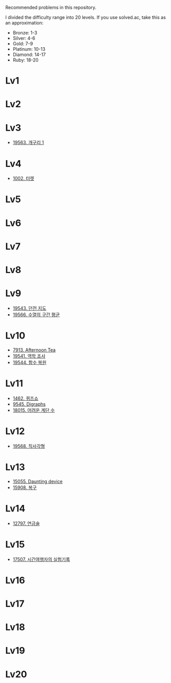 Recommended problems in this repository.

I divided the difficulty range into 20 levels. If you use solved.ac, take this as an approximation:

* Bronze: 1-3
* Silver: 4-6
* Gold: 7-9
* Platinum: 10-13
* Diamond: 14-17
* Ruby: 18-20

# Lv1

# Lv2

# Lv3

* [19563. 개구리 1](https://www.acmicpc.net/problem/19563)

# Lv4

* [1002. 터렛](https://www.acmicpc.net/problem/1002)

# Lv5

# Lv6

# Lv7

# Lv8

# Lv9

* [19543. 던전 지도](https://www.acmicpc.net/problem/19543)
* [19566. 수열의 구간 평균](https://www.acmicpc.net/problem/19566)

# Lv10

* [7913. Afternoon Tea](https://www.acmicpc.net/problem/7913)
* [19541. 역학 조사](https://www.acmicpc.net/problem/19541)
* [19544. 함수 복원](https://www.acmicpc.net/problem/19544)

# Lv11

* [1462. 퀴즈쇼](https://www.acmicpc.net/problem/1462)
* [9545. Digraphs](https://www.acmicpc.net/problem/9545)
* [18015. 어려운 계단 수](https://www.acmicpc.net/problem/18015)

# Lv12

* [19568. 직사각형](https://www.acmicpc.net/problem/19568)

# Lv13

* [15055. Daunting device](https://www.acmicpc.net/problem/15055)
* [15908. 복구](https://www.acmicpc.net/problem/15908)

# Lv14

* [12797. 연금술](https://www.acmicpc.net/problem/12797)

# Lv15

* [17507. 시간여행자의 실험기록](https://www.acmicpc.net/problem/17507)

# Lv16

# Lv17

# Lv18

# Lv19

# Lv20
